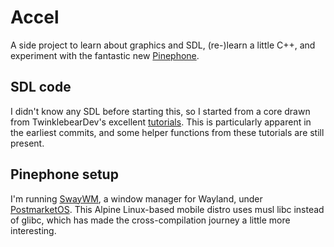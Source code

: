 # Accel
A side project to learn about graphics and SDL, (re-)learn a little C++, and
experiment with the fantastic new [Pinephone](https://www.pine64.org/pinephone/).

## SDL code
I didn't know any SDL before starting this, so I started from a core drawn from
TwinklebearDev's excellent [tutorials](https://www.willusher.io/pages/sdl2/).
This is particularly apparent in the earliest commits, and some helper functions
from these tutorials are still present.

## Pinephone setup
I'm running [SwayWM](https://swaywm.org), a window manager for Wayland, under
[PostmarketOS](https://postmarketos.org). This Alpine Linux-based mobile distro
uses musl libc instead of glibc, which has made the cross-compilation journey a
little more interesting.
